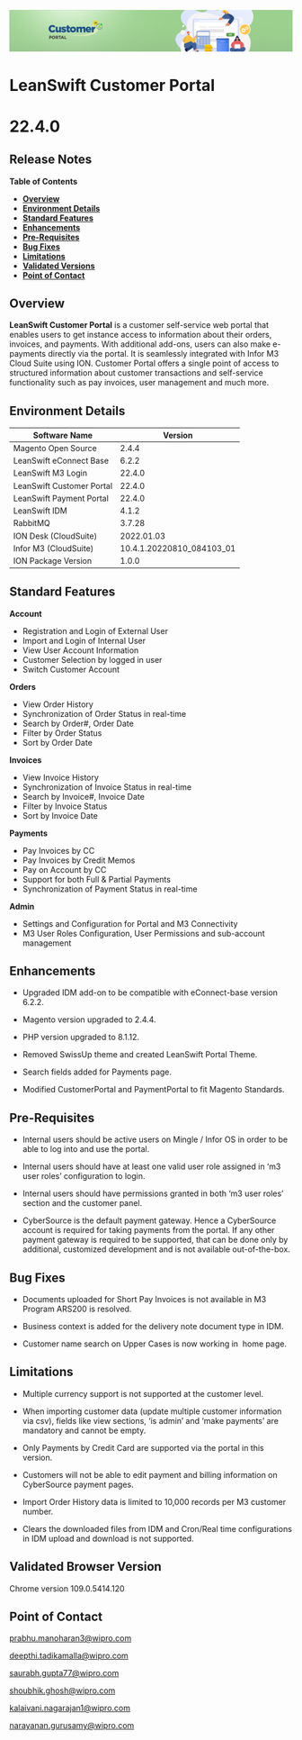 ![Customer portal banner](/Customerportal/src/images/customer-portal/front-end-user/CP_banner.jpg)

# **LeanSwift Customer Portal**

# **22.4.0**

## **Release Notes**

**Table of Contents**

  - [**Overview**](#overview)
  - [**Environment Details**](#environment-details)
  - [**Standard Features**](#standard-features)
  - [**Enhancements**](#enhancements)
  - [**Pre-Requisites**](#pre-requisites)
  - [**Bug Fixes**](#bug-fixes)
  - [**Limitations**](#limitations)
  - [**Validated Versions**](#validated-versions)
  - [**Point of Contact**](#point-of-contact)


## **Overview**

**LeanSwift Customer Portal** is a customer self-service web portal that enables users to get instance access to information about their orders, invoices, and payments. With additional add-ons, users can also make e-payments directly via the portal. It is seamlessly integrated with Infor M3 Cloud Suite using ION. Customer Portal offers a single point of access to structured information about customer transactions and self-service functionality such as pay invoices, user management and much more.



## **Environment Details**

| **Software Name**  |  **Version**  |
| --- | --- |
| Magento Open Source | 2.4.4 |
| LeanSwift eConnect Base | 6.2.2 |
| LeanSwift M3 Login | 22.4.0 |
| LeanSwift Customer Portal | 22.4.0 |
| LeanSwift Payment Portal | 22.4.0 |
| LeanSwift IDM | 4.1.2 |
| RabbitMQ | 3.7.28 |
| ION Desk (CloudSuite) | 2022.01.03  |
| Infor M3 (CloudSuite) | 10.4.1.20220810_084103_01   |
| ION Package Version  |1.0.0  |



## **Standard Features**

**Account**

- Registration and Login of External User  
- Import and Login of Internal User  
- View User Account Information  
- Customer Selection by logged in user  
- Switch Customer Account

**Orders**

- View Order History
- Synchronization of Order Status in real-time
- Search by Order#, Order Date
- Filter by Order Status
- Sort by Order Date

**Invoices**

- View Invoice History
- Synchronization of Invoice Status in real-time
- Search by Invoice#, Invoice Date
- Filter by Invoice Status
- Sort by Invoice Date
  
**Payments**

- Pay Invoices by CC
- Pay Invoices by Credit Memos
- Pay on Account by CC
- Support for both Full & Partial Payments
- Synchronization of Payment Status in real-time
  
**Admin**

- Settings and Configuration for Portal and M3 Connectivity
- M3 User Roles Configuration, User Permissions and sub-account management

## **Enhancements**

- Upgraded IDM add-on to be compatible with eConnect-base version 6.2.2.

- Magento version upgraded to 2.4.4. 

-  PHP version upgraded to 8.1.12. 

- Removed SwissUp theme and created LeanSwift Portal Theme.

- Search fields added for Payments page.

- Modified CustomerPortal and PaymentPortal to fit Magento Standards.

## **Pre-Requisites**

- Internal users should be active users on Mingle / Infor OS in order to be able to log into and use the portal.

- Internal users should have at least one valid user role assigned in ‘m3 user roles’ configuration to login.

- Internal users should have permissions granted in both ‘m3 user roles’ section and the customer panel.

- CyberSource is the default payment gateway. Hence a CyberSource account is required for taking payments from the portal. If any other payment gateway is required to be supported, that can be done only by additional, customized development and is not available out-of-the-box.

## **Bug Fixes**

- Documents uploaded for Short Pay Invoices is not available in M3 Program ARS200 is resolved.

- Business context is added for the delivery note document type in IDM.

- Customer name search on Upper Cases is now working in  home page.


## **Limitations**


- Multiple currency support is not supported at the customer level.

- When importing customer data (update multiple customer information via csv), fields like view sections, ‘is admin’ and ‘make payments’ are mandatory and cannot be empty.

- Only Payments by Credit Card are supported via the portal in this version.
	
- Customers will not be able to edit payment and billing information on CyberSource payment pages.

- Import Order History data is limited to 10,000 records per M3 customer number.

- Clears the downloaded files from IDM and Cron/Real time configurations in IDM upload and download is not supported.


## **Validated Browser Version**

Chrome version 109.0.5414.120 


## **Point of Contact**


[prabhu.manoharan3@wipro.com ](mailto:prabhu.manoharan3@wipro.com )

[deepthi.tadikamalla@wipro.com ](mailto:deepthi.tadikamalla@wipro.com )

[saurabh.gupta77@wipro.com](mailto:saurabh.gupta77@wipro.com)

[shoubhik.ghosh@wipro.com](mailto:shoubhik.ghosh@wipro.com)

[kalaivani.nagarajan1@wipro.com](mailto:kalaivani.nagarajan1@wipro.com)

[narayanan.gurusamy@wipro.com](mailto:narayanan.gurusamy@wipro.com )
